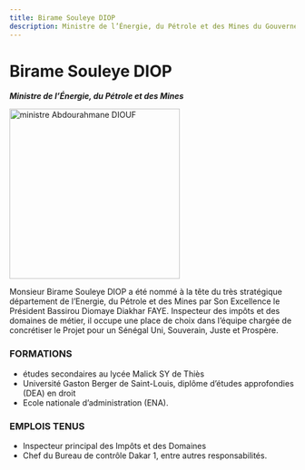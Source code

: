 ```yaml
---
title: Birame Souleye DIOP
description: Ministre de l’Énergie, du Pétrole et des Mines du Gouvernement du Sénégal
---
```


# Birame Souleye DIOP

**_Ministre de l’Énergie, du Pétrole et des Mines_**

<img src="/gouvernement/ministre-birame-souleye-diop.jfif" alt="ministre Abdourahmane DIOUF" width="300" fetchpriority="high">

Monsieur Birame Souleye DIOP a été nommé à la tête du très stratégique département de l’Energie, du Pétrole et des Mines par Son Excellence le Président Bassirou Diomaye Diakhar FAYE. Inspecteur des impôts et des domaines de métier, il occupe une place de choix dans l’équipe chargée de concrétiser le Projet pour un Sénégal Uni, Souverain, Juste et Prospère.

### FORMATIONS

- études secondaires au lycée Malick SY de Thiès
- Université Gaston Berger de Saint-Louis, diplôme d’études approfondies (DEA) en droit
- Ecole nationale d’administration (ENA).

### EMPLOIS TENUS

- Inspecteur principal des Impôts et des Domaines
- Chef du Bureau de contrôle Dakar 1, entre autres responsabilités.

